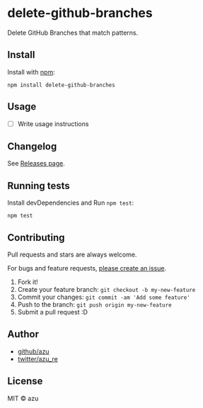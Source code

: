 # delete-github-branches

Delete GitHub Branches that match patterns.

## Install

Install with [npm](https://www.npmjs.com/):

    npm install delete-github-branches

## Usage

- [ ] Write usage instructions

## Changelog

See [Releases page](https://github.com/azu/delete-github-branches/releases).

## Running tests

Install devDependencies and Run `npm test`:

    npm test

## Contributing

Pull requests and stars are always welcome.

For bugs and feature requests, [please create an issue](https://github.com/azu/delete-github-branches/issues).

1. Fork it!
2. Create your feature branch: `git checkout -b my-new-feature`
3. Commit your changes: `git commit -am 'Add some feature'`
4. Push to the branch: `git push origin my-new-feature`
5. Submit a pull request :D

## Author

- [github/azu](https://github.com/azu)
- [twitter/azu_re](https://twitter.com/azu_re)

## License

MIT © azu
